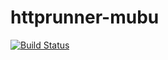 # httprunner-mubu
[![Build Status](https://travis-ci.org/krystalzcx/httprunner-mubu.svg?branch=master)](https://travis-ci.org/krystalzcx/httprunner-mubu)
